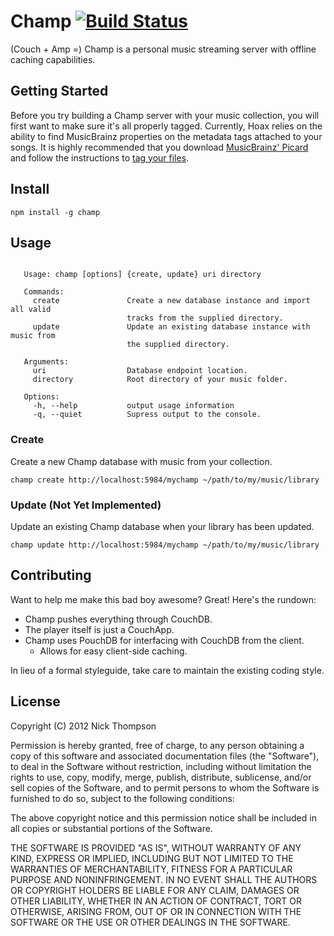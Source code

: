 # Champ [![Build Status](https://secure.travis-ci.org/nick-thompson/champ.png?branch=master)](http://travis-ci.org/nick-thompson/champ)
(Couch + Amp =) Champ is a personal music streaming server with offline caching capabilities.

## Getting Started
Before you try building a Champ server with your music collection, you
will first want to make sure it's all properly tagged. Currently, Hoax
relies on the ability to find MusicBrainz properties on the metadata tags
attached to your songs. It is highly recommended that you download
[MusicBrainz' Picard](http://beta.musicbrainz.org/doc/MusicBrainz_Picard) and
follow the instructions to
[tag your files](http://beta.musicbrainz.org/doc/How_to_Tag_Files_With_Picard).

## Install
```
npm install -g champ
```

## Usage
```

   Usage: champ [options] {create, update} uri directory

   Commands:
     create               Create a new database instance and import all valid
                          tracks from the supplied directory.
     update               Update an existing database instance with music from
                          the supplied directory.

   Arguments:
     uri                  Database endpoint location.
     directory            Root directory of your music folder.

   Options:
     -h, --help           output usage information
     -q, --quiet          Supress output to the console.

```

### Create
Create a new Champ database with music from your collection.
```
champ create http://localhost:5984/mychamp ~/path/to/my/music/library
```

### Update (Not Yet Implemented)
Update an existing Champ database when your library has been updated.
```
champ update http://localhost:5984/mychamp ~/path/to/my/music/library
```

## Contributing
Want to help me make this bad boy awesome? Great! Here's the rundown:

* Champ pushes everything through CouchDB.
* The player itself is just a CouchApp.
* Champ uses PouchDB for interfacing with CouchDB from the client.
    * Allows for easy client-side caching.

In lieu of a formal styleguide, take care to maintain the existing coding style.

## License
Copyright (C) 2012 Nick Thompson

Permission is hereby granted, free of charge, to any person obtaining a copy of 
this software and associated documentation files (the "Software"), to deal in 
the Software without restriction, including without limitation the rights to 
use, copy, modify, merge, publish, distribute, sublicense, and/or sell copies 
of the Software, and to permit persons to whom the Software is furnished to do 
so, subject to the following conditions:

The above copyright notice and this permission notice shall be included in all 
copies or substantial portions of the Software.

THE SOFTWARE IS PROVIDED "AS IS", WITHOUT WARRANTY OF ANY KIND, EXPRESS OR 
IMPLIED, INCLUDING BUT NOT LIMITED TO THE WARRANTIES OF MERCHANTABILITY, 
FITNESS FOR A PARTICULAR PURPOSE AND NONINFRINGEMENT. IN NO EVENT SHALL THE 
AUTHORS OR COPYRIGHT HOLDERS BE LIABLE FOR ANY CLAIM, DAMAGES OR OTHER 
LIABILITY, WHETHER IN AN ACTION OF CONTRACT, TORT OR OTHERWISE, ARISING FROM, 
OUT OF OR IN CONNECTION WITH THE SOFTWARE OR THE USE OR OTHER DEALINGS IN THE 
SOFTWARE.

